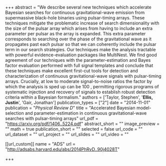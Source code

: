 +++
abstract = "We describe several new techniques which accelerate Bayesian searches for continuous gravitational-wave emission from supermassive black-hole binaries using pulsar-timing arrays. These techniques mitigate the problematic increase of search dimensionality with the size of the pulsar array which arises from having to include an extra parameter per pulsar as the array is expanded. This extra parameter corresponds to searching over the phase of the gravitational wave as it propagates past each pulsar so that we can coherently include the pulsar term in our search strategies. Our techniques make the analysis tractable with powerful evidence-evaluation packages like MultiNest. We find good agreement of our techniques with the parameter-estimation and Bayes factor evaluation performed with full signal templates and conclude that these techniques make excellent first-cut tools for detection and characterization of continuous gravitational-wave signals with pulsar-timing arrays. Crucially, at low to moderate signal-to-noise ratios the factor by which the analysis is sped up can be 100 , permitting rigorous programs of systematic injection and recovery of signals to establish robust detection criteria within a Bayesian formalism."
authors = ['Taylor, Stephen', '**Ellis, Justin**', 'Gair, Jonathan']
publication_types = ["2"]
date = "2014-11-01"
publication = "*Physical Review D*"
title = "Accelerated Bayesian model-selection and parameter-estimation in continuous gravitational-wave searches with pulsar-timing arrays"
url_pdf = "https://arxiv.org/pdf/1406..5224.pdf"
abstract_short = ""
image_preview = ""
math = true
publication_short = ""
selected = false
url_code = ""
url_dataset = ""
url_project = ""
url_slides = ""
url_video = ""

[[url_custom]]
name = "ADS"
url = "http://adsabs.harvard.edu/abs/2014PhRvD..90j4028T"

+++
